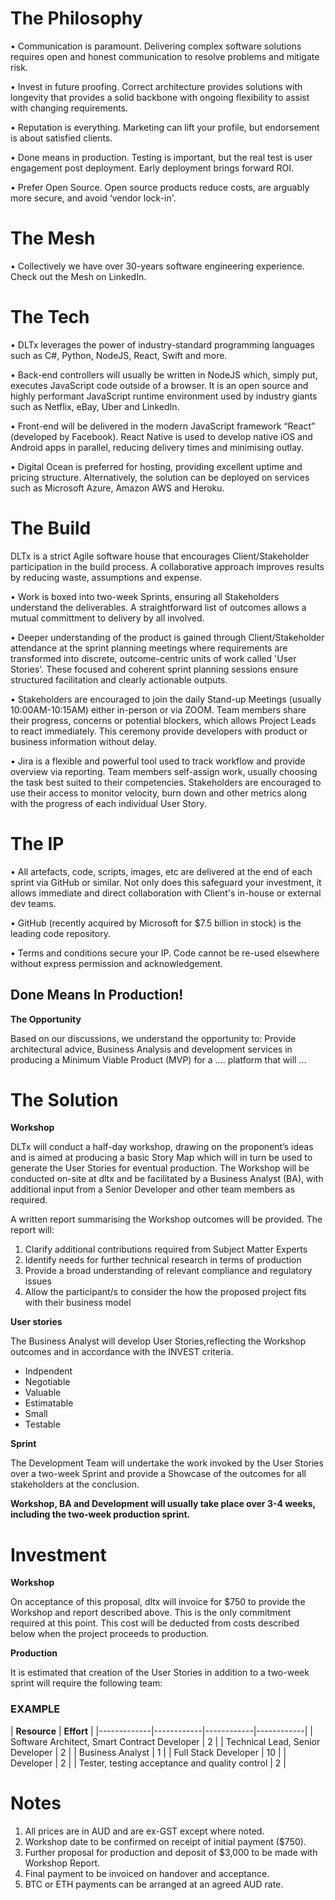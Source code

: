 # The Philosophy

• Communication is paramount. Delivering complex software solutions requires open and honest communication to resolve problems and mitigate risk.

• Invest in future proofing. Correct architecture provides solutions with longevity that provides a solid backbone with ongoing flexibility to assist with changing requirements.

• Reputation is everything. Marketing can lift your profile, but endorsement is about satisfied clients.

• Done means in production. Testing is important, but the real test is user engagement post deployment. Early deployment brings forward ROI.

• Prefer Open Source. Open source products reduce costs, are arguably more secure, and avoid ‘vendor lock-in'.

# The Mesh

• Collectively we have over 30-years software engineering experience. Check out the Mesh on LinkedIn.

# The Tech

• DLTx leverages the power of industry-standard programming languages such as C#, Python, NodeJS, React, Swift and more.

• Back-end controllers will usually be written in NodeJS which, simply put, executes JavaScript code outside of a browser.
It is an open source and highly performant JavaScript runtime environment used by industry giants such as Netflix, eBay,
Uber and LinkedIn.

• Front-end will be delivered in the modern JavaScript framework “React” (developed by Facebook). React Native is used to
develop native iOS and Android apps in parallel, reducing delivery times and minimising outlay.

• Digital Ocean is preferred for hosting, providing excellent uptime and pricing structure. Alternatively, the solution can
be deployed on services such as Microsoft Azure, Amazon AWS and Heroku.

# The Build

DLTx is a strict Agile software house that encourages Client/Stakeholder participation in the build process. A collaborative approach improves results by reducing waste, assumptions and expense.

• Work is boxed into two-week Sprints, ensuring all Stakeholders understand the deliverables. A straightforward list of outcomes allows a mutual committment to delivery by all involved.  

• Deeper understanding of the product is gained through Client/Stakeholder attendance at the sprint planning meetings where requirements are transformed into discrete, outcome-centric units of work called 'User Stories'.  These focused and coherent sprint planning sessions ensure structured facilitation and clearly actionable outputs.

• Stakeholders are encouraged to join the daily Stand-up Meetings (usually 10:00AM-10:15AM) either in-person or via ZOOM. Team members share their progress, concerns or potential blockers, which allows Project Leads to react immediately. This ceremony provide developers with product or business information without delay.

• Jira is a flexible and powerful tool used to track workflow and provide overview via reporting. Team members self-assign work, usually choosing the task best suited to their competencies. Stakeholders are encouraged to use their access to monitor velocity, burn down and other metrics along with the progress of each individual User Story.

# The IP

• All artefacts, code, scripts, images, etc are delivered at the end of each sprint via GitHub or similar. Not only does this safeguard your investment, it allows immediate and direct collaboration with Client's in-house or external dev teams.

• GitHub (recently acquired by Microsoft for $7.5 billion in stock) is the leading code repository.

• Terms and conditions secure your IP. Code cannot be re-used elsewhere without express permission and acknowledgement.

## Done Means In Production!

**The Opportunity**

Based on our discussions, we understand the opportunity to:
Provide architectural advice, Business Analysis and development services in producing a Minimum Viable Product (MVP) for a .... platform that will ...

# The Solution

**Workshop**

DLTx will conduct a half-day workshop, drawing on the proponent’s ideas and is aimed at producing a basic Story Map which will in turn be used to generate the User Stories for eventual production. The Workshop will be conducted on-site at dltx and be facilitated by a Business Analyst (BA), with additional input from a Senior Developer and other team members as required.

A written report summarising the Workshop outcomes will be provided. The report will: 

1. Clarify additional contributions required from Subject Matter Experts
2. Identify needs for further technical research in terms of production
3. Provide a broad understanding of relevant compliance and regulatory issues
4. Allow the participant/s to consider the how the proposed project fits with their business model

**User stories**

The Business Analyst will develop User Stories,reflecting the Workshop outcomes and in accordance with the INVEST criteria.
* Indpendent
* Negotiable
* Valuable
* Estimatable
* Small
* Testable
 
**Sprint**

The Development Team will undertake the work invoked by the User Stories over a two-week Sprint and provide a Showcase of the outcomes for all stakeholders at the conclusion.

**Workshop, BA and Development will usually take place over 3-4 weeks, including the two-week production sprint.**

# Investment

**Workshop**

On acceptance of this proposal, dltx will invoice for $750 to provide the Workshop and report described above. This is the only commitment required at this point. This cost will be deducted from costs described below when the project	proceeds to production. 
  
**Production**

It is estimated that creation of the User Stories in addition to a two-week sprint will require the following team:

### EXAMPLE

| __Resource__ | __Effort__ |
|-------------|------------|------------|------------|
| Software Architect, Smart Contract Developer                 | 2 |
| Technical Lead, Senior Developer                             | 2 |
| Business Analyst                                             | 1 |
| Full Stack Developer                                         | 10 |
| Developer                                                    | 2 |
| Tester, testing acceptance and quality control               | 2 |  

# Notes

1. All prices are in AUD and are ex-GST except where noted.
2. Workshop date to be confirmed on receipt of initial payment ($750).
3. Further proposal for production and deposit of $3,000 to be made with Workshop Report.
4. Final payment to be invoiced on handover and acceptance.
5. BTC or ETH payments can be arranged at an agreed AUD rate.
